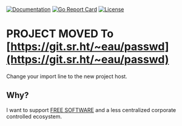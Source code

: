 [![Documentation](https://godoc.org/github.com/unix4fun/passwd?status.svg)](http://godoc.org/github.com/unix4fun/passwd)
[![Go Report Card](https://goreportcard.com/badge/github.com/unix4fun/passwd)](https://goreportcard.com/report/github.com/unix4fun/passwd)
[![License](https://img.shields.io/badge/License-BSD%203--Clause-blue.svg)](https://opensource.org/licenses/BSD-3-Clause)

# PROJECT MOVED To [https://git.sr.ht/~eau/passwd](https://git.sr.ht/~eau/passwd)
Change your import line to the new project host.
## Why?
I want to support [FREE SOFTWARE](https://en.wikipedia.org/wiki/Free_software) and a less centralized corporate controlled ecosystem.

